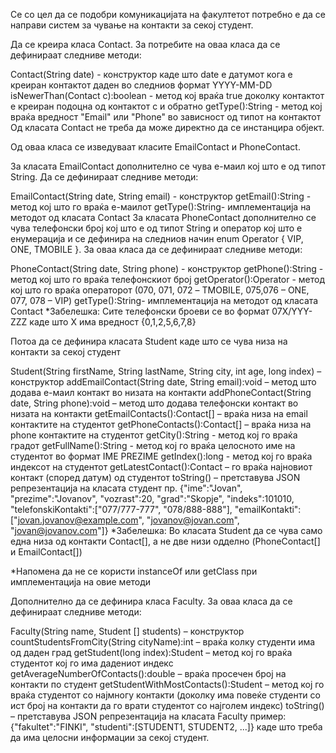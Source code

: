 Се со цел да се подобри комуникацијата на факултетот потребно е да се направи систем за чување на контакти за секој студент.

Да се креира класа Contact. За потребите на оваа класа да се дефинираат следниве методи:

Contact(String date) - конструктор каде што date е датумот кога е креиран контактот даден во следниов формат YYYY-MM-DD
isNewerThan(Contact c):boolean - метод кој враќа true доколку контактот е креиран подоцна од контактот c и обратно
getType():String - метод кој враќа вредност "Email" или "Phone" во зависност од типот на контактот
Од класата Contact не треба да може директно да се инстанцира објект.

Од оваа класа се изведуваат класите EmailContact и PhoneContact.

За класата EmailContact дополнително се чува e-маил кој што е од типот String. Да се дефинираат следниве методи:

EmailContact(String date, String email) - конструктор
getEmail():String - метод кој што го враќа е-маилот
getType():String- имплементација на методот од класата Contact
За класата PhoneContact дополнително се чува телефонски број кој што е од типот String и оператор кој што е енумерација и се дефинира на следниов начин enum Operator { VIP, ONE, TMOBILE }. За оваа класа да се дефинираат следниве методи:

PhoneContact(String date, String phone) - конструктор
getPhone():String - метод кој што го враќа телефонскиот број
getOperator():Operator - метод кој што го враќа операторот (070, 071, 072 – TMOBILE, 075,076 – ONE, 077, 078 – VIP)
getType():String- имплементација на методот од класата Contact
*Забелешка: Сите телефонски броеви се во формат 07X/YYY-ZZZ каде што X има вредност {0,1,2,5,6,7,8}

Потоа да се дефинира класата Student каде што се чува низа на контакти за секој студент

Student(String firstName, String lastName, String city, int age, long index) – конструктор
addEmailContact(String date, String email):void – метод што додава е-маил контакт во низата на контакти
addPhoneContact(String date, String phone):void – метод што додава телефонски контакт во низата на контакти
getEmailContacts():Contact[] – враќа низа на email контактите на студентот
getPhoneContacts():Contact[] – враќа низа на phone контактите на студентот
getCity():String - метод кој го враќа градот
getFullName():String - метод кој го враќа целосното име на студентот во формат IME PREZIME
getIndex():long - метод кој го враќа индексот на студентот
getLatestContact():Contact – го враќа најновиот контакт (според датум) од студентот
toString() – претставува JSON репрезентација на класата студент пр. {"ime":"Jovan", "prezime":"Jovanov", "vozrast":20, "grad":"Skopje", "indeks":101010, "telefonskiKontakti":["077/777-777", "078/888-888"], "emailKontakti":["jovan.jovanov@example.com", "jovanov@jovan.com", "jovan@jovanov.com"]}
*Забелешка: Во класата Student да се чува само една низа од контакти Contact[], а не две низи одделно (PhoneContact[] и EmailContact[])

*Напомена да не се користи instanceOf или getClass при имплементација на овие методи

Дополнително да се дефинира класа Faculty. За оваа класа да се дефинираат следниве методи:

Faculty(String name, Student [] students) – конструктор
countStudentsFromCity(String cityName):int – враќа колку студенти има од даден град
getStudent(long index):Student – метод кој го враќа студентот кој го има дадениот индекс
getAverageNumberOfContacts():double – враќа просечен број на контакти по студент
getStudentWithMostContacts():Student – метод кој го враќа студентот со најмногу контакти (доколку има повеќе студенти со ист број на контакти да го врати студентот со најголем индекс)
toString() – претставува JSON репрезентација на класата Faculty пример: {"fakultet":"FINKI", "studenti":[STUDENT1, STUDENT2, ...]} каде што треба да има целосни информации за секој студент.
